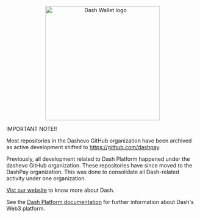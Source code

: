 <p align="center" >
<img src="https://docs.dash.org/en/stable/_images/dash_logo.png" alt="Dash Wallet logo" title="Dash Wallet" width="300">
</p>

IMPORTANT NOTE!!

Most repositories in the Dashevo GitHub organization have been archived as active development shifted to https://github.com/dashpay.

Previously, all development related to Dash Platform happened under the dashevo GitHub organization. These repositories have since moved to the DashPay organization. This was done to consolidate all Dash-related activity under one organization.

[Vist our website](https://www.dash.org/) to know more about Dash. 

See the [Dash Platform documentation](https://dashplatform.readme.io/docs) for further information about Dash's Web3 platform.
